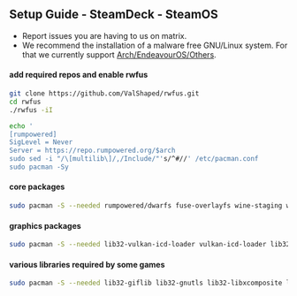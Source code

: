 ## Setup Guide - SteamDeck - SteamOS

- Report issues you are having to us on matrix.
- We recommend the installation of a malware free GNU/Linux system. For that we currently support [Arch/EndeavourOS/Others](arch.md).

#### add required repos and enable rwfus

```sh
git clone https://github.com/ValShaped/rwfus.git
cd rwfus
./rwfus -iI

echo '
[rumpowered]
SigLevel = Never
Server = https://repo.rumpowered.org/$arch
sudo sed -i "/\[multilib\]/,/Include/"'s/^#//' /etc/pacman.conf
sudo pacman -Sy
```

#### core packages
```sh
sudo pacman -S --needed rumpowered/dwarfs fuse-overlayfs wine-staging wine-mono openssl-1.1
```

#### graphics packages
```sh
sudo pacman -S --needed lib32-vulkan-icd-loader vulkan-icd-loader lib32-vulkan-radeon vulkan-radeon
```

#### various libraries required by some games
```sh
sudo pacman -S --needed lib32-giflib lib32-gnutls lib32-libxcomposite lib32-libxinerama lib32-libxslt lib32-mpg123 lib32-v4l-utils lib32-alsa-lib lib32-alsa-plugins lib32-libpulse lib32-openal lib32-zlib giflib libgphoto2 libxcrypt-compat zlib gst-plugins-base gst-plugins-good gst-plugins-ugly gst-plugins-bad gstreamer-vaapi gst-libav
```
